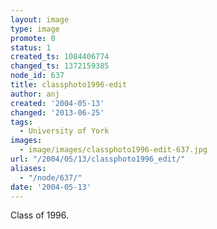 ```yaml
---
layout: image
type: image
promote: 0
status: 1
created_ts: 1084406774
changed_ts: 1372159385
node_id: 637
title: classphoto1996-edit
author: anj
created: '2004-05-13'
changed: '2013-06-25'
tags:
  - University of York
images:
  - image/images/classphoto1996-edit-637.jpg
url: "/2004/05/13/classphoto1996_edit/"
aliases:
  - "/node/637/"
date: '2004-05-13'
---
```

Class of 1996.
